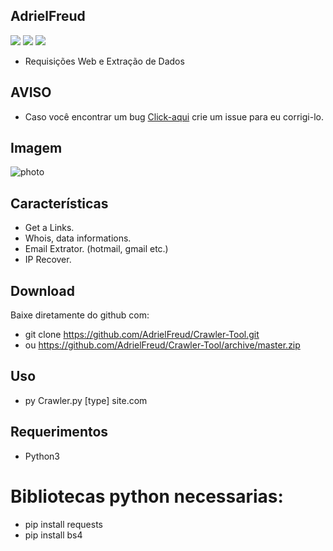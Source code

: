 ## AdrielFreud

![](https://img.shields.io/badge/Crawler-v1.0-blue?style=flat&logo=appveyor)
![](https://img.shields.io/badge/plataforma-win32--win64--linux64--linux32-blue?style=flat&logo=appveyor)
![](https://img.shields.io/badge/python-3.x.x-blue)

 - Requisições Web e Extração de Dados


## AVISO
- Caso você encontrar um bug [Click-aqui](https://github.com/AdrielFreud/Crawler-Tool/issues/new) crie um issue para eu corrigi-lo.

## Imagem
![photo]()

## Características
  - Get a Links.
  - Whois, data informations.
  - Email Extrator. (hotmail, gmail etc.)
  - IP Recover.
 
 ## Download
Baixe diretamente do github com:
 - git clone https://github.com/AdrielFreud/Crawler-Tool.git
 - ou https://github.com/AdrielFreud/Crawler-Tool/archive/master.zip


## Uso
 - py Crawler.py [type] site.com

## Requerimentos
 - Python3

# Bibliotecas python necessarias:
  - pip install requests
  - pip install bs4
